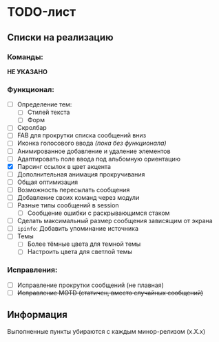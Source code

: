 # TODO-лист

## Списки на реализацию

### Команды:

__НЕ УКАЗАНО__

### Функционал:

- [ ] Определение тем:
  - [ ] Стилей текста
  - [ ] Форм
- [ ] Скролбар
- [ ] FAB для прокрутки списка сообщений вниз
- [ ] Иконка голосового ввода *(пока без функционала)*
- [ ] Анимированное добавление и удаление элементов
- [ ] Адаптировать поле ввода под альбомную ориентацию
- [x] Парсинг ссылок в цвет акцента
- [ ] Дополнительная анимация прокручивания
- [ ] Общая оптимизация
- [ ] Возможность пересылать сообщения
- [ ] Добавление своих команд через модули
- [ ] Разные типы сообщений в session
  - [ ] Сообщение ошибки с раскрывающимся стаком
- [ ] Сделать максимальный размер сообщения зависящим от экрана
- [ ] `ipinfo`: Добавить упоминание источника
- [ ] Темы
  - [ ] Более тёмные цвета для темной темы
  - [ ] Настроить цвета для светлой темы

### Исправления:

- [ ] Исправление прокрутки сообщений (не плавная)
- [ ] ~~Исправление MOTD (статичен, вместо случайных сообщений)~~

## Информация

Выполненные пункты убираются с каждым минор-релизом (x.X.x)